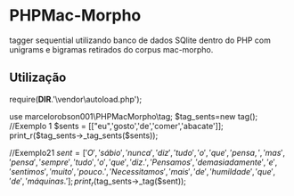 # PHPMac-Morpho
tagger sequential utilizando banco de dados SQlite dentro do PHP com unigrams e bigramas retirados do corpus mac-morpho.
## Utilização

require(__DIR__.'\vendor\autoload.php');

use marcelorobson001\PHPMacMorpho\tag;
$tag_sents=new tag();
//Exemplo 1
$sents = [["eu",'gosto','de','comer','abacate']];
print_r($tag_sents->_tag_sents($sents));

//Exemplo21
$sent= ['O', 'sábio', 'nunca', 'diz', 'tudo', 'o', 'que', 'pensa,', 'mas', 'pensa', 'sempre', 'tudo', 'o', 'que', 'diz.', 'Pensamos', 'demasiadamente', 'e', 'sentimos', 'muito', 'pouco.', 'Necessitamos', 'mais', 'de', 'humildade', 'que', 'de', 'máquinas.'];
print_r($tag_sents->_tag($sent));


